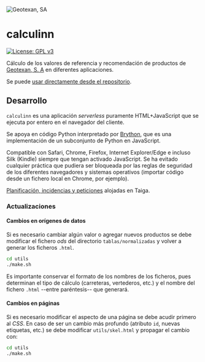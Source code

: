 ![Geotexan, SA](https://geotexan.com/wp-content/uploads/2015/05/geotexan-logo-verde2.png)

# calculinn

[![License: GPL v3](https://img.shields.io/badge/License-GPL%20v3-blue.svg)](https://www.gnu.org/licenses/gpl-3.0)

Cálculo de los valores de referencia y recomendación de productos de [Geotexan, S. A](http://www.geotexan.com) en diferentes aplicaciones.

Se puede [usar directamente desde el repositorio](http://geotexan.github.io/calculinn/).

## Desarrollo

`calculinn` es una aplicación _serverless_ puramente HTML+JavaScript que se ejecuta por entero en el navegador del cliente.

Se apoya en código Python interpretado por [Brython](http://brython.info), que es una implementación de un subconjunto de Python en JavaScript.

Compatible con Safari, Chrome, Firefox, Internet Explorer/Edge e incluso Silk (Kindle) siempre que tengan activado JavaScript. Se ha evitado cualquier práctica que pudiera ser bloqueada por las reglas de seguridad de los diferentes navegadores y sistemas operativos (importar código desde un fichero local en Chrome, por ejemplo).

[Planificación, incidencias y peticiones](https://tree.taiga.io/project/pacoqueen-calculinn/issues) alojadas en Taiga.

### Actualizaciones

#### Cambios en orígenes de datos

Si es necesario cambiar algún valor o agregar nuevos productos se debe modificar el fichero _ods_ del directorio `tablas/normalizadas` y volver a generar los ficheros `.html`.
```bash
cd utils
./make.sh
```

Es importante conservar el formato de los nombres de los ficheros, pues determinan el tipo de cálculo (carreteras, vertederos, etc.) y el nombre del fichero `.html` --entre paréntesis-- que generará.

#### Cambios en páginas

Si es necesario modificar el aspecto de una página se debe acudir primero al _CSS_. En caso de ser un cambio más profundo (atributo `id`, nuevas etiquetas, etc.) se debe modificar `utils/skel.html` y propagar el cambio con:
```bash
cd utils
./make.sh
```
